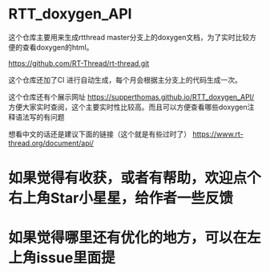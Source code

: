 # RTT_doxygen_API

这个仓库主要用来生成rtthread master分支上的doxygen文档，为了实时比较方便的查看doxygen的html。

https://github.com/RT-Thread/rt-thread.git

这个仓库还加了CI 进行自动生成，每个月会根据主分支上的代码生成一次。



这个仓库还有个展示网址
https://supperthomas.github.io/RTT_doxygen_API/
方便大家实时查阅，这个主要实时性比较高。而且可以方便查看哪些doxygen注释语法写的有问题


想看中文的话还是建议下面的链接（这个就是有些过时了）
https://www.rt-thread.org/document/api/


# 如果觉得有收获，或者有帮助，欢迎点个右上角Star小星星，给作者一些反馈

# 如果觉得哪里还有优化的地方，可以在左上角issue里面提
